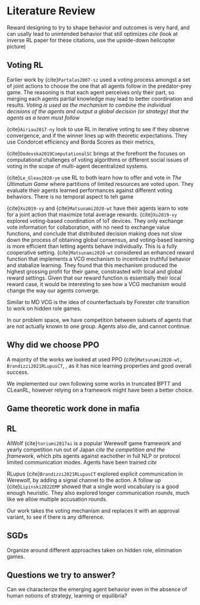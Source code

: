 # Literature Review

Reward designing to try to shape behavior and outcomes is very hard, and can usally lead to unintended behavior that still optimizes *cite* (look at inverse RL paper for these citations, use the upside-down helicopter picture)

## Voting RL

Earlier work by {cite}`Partalas2007-sz` used a voting process amongst a set of joint actions to choose the one that all agents follow in the predator-prey game. The reasoning is that each agent perceives only their part, so merging each agents partial knowledge may lead to better coordination and results. _Voting is used as the mechanism to combine the individual decisions of the agents and output a global decision (or strategy) that the agents as a team must follow_


{cite}`Airiau2017-ny` look to use RL in iterative voting to see if they observe convergence, and if the winner lines up with theoretic expectations. They use Condorcet efficiency and Borda Scores as their metrics, 


{cite}`Dodevska2019ComputationalSC` brings at the forefront the focuses on computational challenges of voting algorithms or different social issues of voting in the scope of multi-agent decentralized systems.



{cite}`Le_Gleau2020-ye` use RL to both learn how to offer and vote in _The Ultimatum Game_ where partitions of limited resources are voted upon. They evaluate their agents learned performances against different voting behaviors. There is no temporal aspect to teh game


{cite}`Xu2019-vy` and {cite}`Matsunami2020-wt` have their agents learn to vote for a joint action that maximize total average rewards. {cite}`Xu2019-vy` explored voting-based coordination of IoT devices. They only exchange vote information for collaboration, with no need to exchange value functions, and conclude that distributed decision making does not slow down the process of obtaining global consensus, and voting-based learning is more efficient than letting agents behave individually. This is a fully cooperative setting. {cite}`Matsunami2020-wt` considered an enhanced reward function that implements a VCG mechanism to incentivize truthful behavior and stabalize learning. They found that this mechanism produced the highest grossing profit for their game, constrasted with local and global reward settings. Given that our reward function is essentially their local reward case, it would be interesting to see how a VCG mechanism would change the way our agents converge. 


Similar to MD VCG is the idea of counterfactuals by Forester *cite* transition to work on hidden role games.




In our problem space, we have competition between subsets of agents that are not actually known to one group. Agents also die, and cannot continue.


## Why did we choose PPO

A majority of the works we looked at used PPO {cite}`Matsunami2020-wt, Brandizzi2021RLupusCT`, , as it has nice learning properties and good overall success.

We implemented our own following some works in truncated BPTT and CLeanRL, however relying on a framework might have been a better choice.



## Game theoretic work done in mafia

## RL

AIWolf {cite}`toriumi2017ai` is a popular Werewolf game framework and yearly competition run out of Japan *cite the competition and the framework*, which pits agents against eachother in full NLP or protocol limited communication modes. Agents have been trained *cite*


RLupus {cite}`Brandizzi2021RLupusCT` explored explicit communication in Werewolf, by adding a signal channel to the action. A follow up {cite}`Lipinski2022EMP` showed that a single word vocabulary is a good enough heuristic. They also explored longer communication rounds, much like we allow multiple accusation rounds.


Our work takes the voting mechanism and replaces it with an approval variant, to see if there is any difference. 



## SGDs

Organize around different approaches taken on hidden role, elimination games.


## Questions we try to answer?

 Can we characterize the emerging agent behavior even in the absence of human notions of strategy, learning or equilibria?



